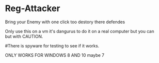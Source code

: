 # Reg-Attacker
Bring your Enemy with one click too destory there defendes

Only use this on a vm it's dangurus to do it on a real computer but you can but with CAUTION.

#There is spyware for testing to see if it works.

ONLY WORKS FOR WINDOWS 8 AND 10 maybe 7
